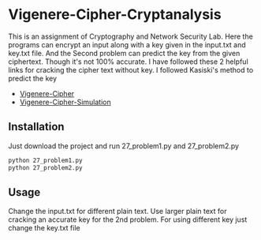 # Vigenere-Cipher-Cryptanalysis

This is an assignment of Cryptography and Network Security Lab. Here the programs can encrypt an input along with a key given in the input.txt and key.txt file. And the Second problem can predict the key from the given ciphertext. Though it's not 100% accurate.
I have followed these 2 helpful links for cracking the cipher text without key. I followed Kasiski's method to predict the key 

* [Vigenere-Cipher](https://pages.mtu.edu/~shene/NSF-4/Tutorial/VIG/Vig-Kasiski.html)
* [Vigenere-Cipher-Simulation](https://www.quora.com/How-can-I-crack-the-Vigenere-cipher-without-knowing-the-key?ch=10&oid=13487818&share=063618ec&srid=g4WO0&target_type=question)

## Installation

Just download the project and run 27_problem1.py and 27_problem2.py 

```bash
python 27_problem1.py
python 27_problem2.py
```

## Usage
Change the input.txt for different plain text. Use larger plain text for cracking an accurate key for the 2nd problem. For using different key just change the key.txt file 


